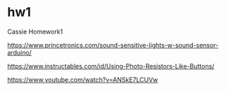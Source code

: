 # hw1
Cassie Homework1



https://www.princetronics.com/sound-sensitive-lights-w-sound-sensor-arduino/

https://www.instructables.com/id/Using-Photo-Resistors-Like-Buttons/

https://www.youtube.com/watch?v=ANSkE7LCUVw
